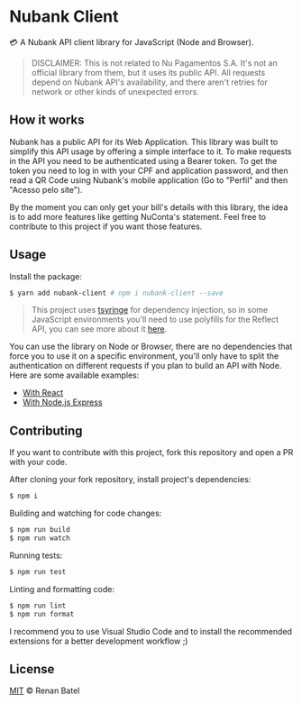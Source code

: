 # Nubank Client

💳 A Nubank API client library for JavaScript (Node and Browser).

> DISCLAIMER: This is not related to Nu Pagamentos S.A. It's not an official library from them, but it uses its public API. All requests depend on Nubank API's availability, and there aren't retries for network or other kinds of unexpected errors.

## How it works

Nubank has a public API for its Web Application. This library was built to simplify this API usage by offering a simple interface to it. To make requests in the API you need to be authenticated using a Bearer token. To get the token you need to log in with your CPF and application password, and then read a QR Code using Nubank's mobile application (Go to "Perfil" and then "Acesso pelo site").

By the moment you can only get your bill's details with this library, the idea is to add more features like getting NuConta's statement. Feel free to contribute to this project if you want those features.

## Usage

Install the package:

```sh
$ yarn add nubank-client # npm i nubank-client --save
```

> This project uses [tsyringe](https://github.com/microsoft/tsyringe) for dependency injection, so in some JavaScript environments you'll need to use polyfills for the Reflect API, you can see more about it [here](https://github.com/microsoft/tsyringe#installation).

You can use the library on Node or Browser, there are no dependencies that force you to use it on a specific environment, you'll only have to split the authentication on different requests if you plan to build an API with Node. Here are some available examples:

- [With React](examples/with-react/src/App.js)
- [With Node.js Express](examples/with-express/index.js)

## Contributing

If you want to contribute with this project, fork this repository and open a PR with your code.

After cloning your fork repository, install project's dependencies:

```sh
$ npm i
```

Building and watching for code changes:

```sh
$ npm run build
$ npm run watch
```

Running tests:

```sh
$ npm run test
```

Linting and formatting code:

```sh
$ npm run lint
$ npm run format
```

I recommend you to use Visual Studio Code and to install the recommended extensions for a better development workflow ;)

## License

[MIT](https://github.com/renanbatel/nubank-client/blob/master/LICENCE) © Renan Batel
